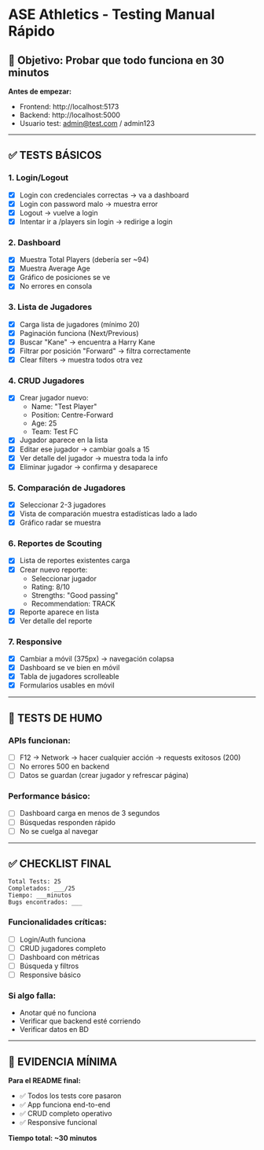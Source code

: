 # ASE Athletics - Testing Manual Rápido

## 🎯 **Objetivo: Probar que todo funciona en 30 minutos**

**Antes de empezar:**
- Frontend: http://localhost:5173
- Backend: http://localhost:5000
- Usuario test: admin@test.com / admin123

---

## ✅ **TESTS BÁSICOS**

### **1. Login/Logout**
- [x] Login con credenciales correctas → va a dashboard
- [x] Login con password malo → muestra error
- [x] Logout → vuelve a login
- [x] Intentar ir a /players sin login → redirige a login

### **2. Dashboard**
- [x] Muestra Total Players (debería ser ~94)
- [x] Muestra Average Age
- [x] Gráfico de posiciones se ve
- [x] No errores en consola

### **3. Lista de Jugadores**
- [x] Carga lista de jugadores (mínimo 20)
- [x] Paginación funciona (Next/Previous)
- [x] Buscar "Kane" → encuentra a Harry Kane
- [x] Filtrar por posición "Forward" → filtra correctamente
- [x] Clear filters → muestra todos otra vez

### **4. CRUD Jugadores**
- [x] Crear jugador nuevo:
  - Name: "Test Player"
  - Position: Centre-Forward
  - Age: 25
  - Team: Test FC
- [x] Jugador aparece en la lista
- [x] Editar ese jugador → cambiar goals a 15
- [x] Ver detalle del jugador → muestra toda la info
- [x] Eliminar jugador → confirma y desaparece

### **5. Comparación de Jugadores**
- [x] Seleccionar 2-3 jugadores
- [x] Vista de comparación muestra estadísticas lado a lado
- [x] Gráfico radar se muestra

### **6. Reportes de Scouting**
- [x] Lista de reportes existentes carga
- [x] Crear nuevo reporte:
  - Seleccionar jugador
  - Rating: 8/10
  - Strengths: "Good passing"
  - Recommendation: TRACK
- [x] Reporte aparece en lista
- [x] Ver detalle del reporte

### **7. Responsive**
- [x] Cambiar a móvil (375px) → navegación colapsa
- [x] Dashboard se ve bien en móvil
- [x] Tabla de jugadores scrolleable
- [x] Formularios usables en móvil

---

## 🚀 **TESTS DE HUMO**

### **APIs funcionan:**
- [ ] F12 → Network → hacer cualquier acción → requests exitosos (200)
- [ ] No errores 500 en backend
- [ ] Datos se guardan (crear jugador y refrescar página)

### **Performance básico:**
- [ ] Dashboard carga en menos de 3 segundos
- [ ] Búsquedas responden rápido
- [ ] No se cuelga al navegar

---

## ✅ **CHECKLIST FINAL**

```
Total Tests: 25
Completados: ___/25
Tiempo: ___minutos
Bugs encontrados: ___
```

### **Funcionalidades críticas:**
- [ ] Login/Auth funciona
- [ ] CRUD jugadores completo
- [ ] Dashboard con métricas
- [ ] Búsqueda y filtros
- [ ] Responsive básico

### **Si algo falla:**
- Anotar qué no funciona
- Verificar que backend esté corriendo
- Verificar datos en BD

---

## 📝 **EVIDENCIA MÍNIMA**

**Para el README final:**
- ✅ Todos los tests core pasaron
- ✅ App funciona end-to-end
- ✅ CRUD completo operativo
- ✅ Responsive funcional

**Tiempo total: ~30 minutos**